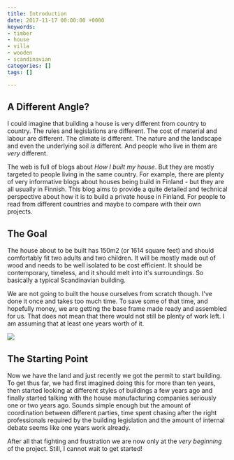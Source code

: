 ```yaml
---
title: Introduction
date: 2017-11-17 00:00:00 +0000
keywords:
- timber
- house
- villa
- wooden
- scandinavian
categories: []
tags: []

---
```

## A Different Angle?

I could imagine that building a house is very different from country to country. The rules and legislations are different. The cost of material and labour are different. The climate is different. The nature and the landscape and even the underlying soil _is_ different. And people who live in them are _very_ different.

The web is full of blogs about _How I built my house_. But they are mostly targeted to people living in the same country. For example, there are plenty of very informative  blogs about houses being build in Finland - but they are all usually in Finnish. This blog aims to provide a quite detailed and technical perspective about how it is to build a private house in Finland. For people to read from different countries and maybe to compare with their own projects.

## The Goal

The house about to be built has 150m2 (or 1614 square feet) and should comfortably fit two adults and two children. It will be mostly made out of wood and needs to be well isolated to be cost efficient. It should be contemporary, timeless, and it should melt into it's surroundings. So basically a typical Scandinavian building.

We are not going to built the house ourselves from scratch though. I've done it once and takes too much time. To save some of that time, and hopefully money, we are getting the base frame made ready and assembled for us. That does not mean that there would not still be plenty of work left. I am assuming that at least one years worth of it.

![](/uploads/2017/11/18/the-house.png)

## The Starting Point

Now we have the land and just recently we got the permit to start building. To get thus far, we had first imagined doing this for more than ten years, then started looking at different styles of buildings a few years ago and finally started talking with the house manufacturing companies seriously one or two years ago. Sounds simple enough but the amount of coordination between different parties, time spent chasing after the right professionals required by the building legislation and the amount of internal debate seems like one years work already.  

After all that fighting and frustration we are now only at the _very beginning_ of the project. Still, I cannot wait to get started!